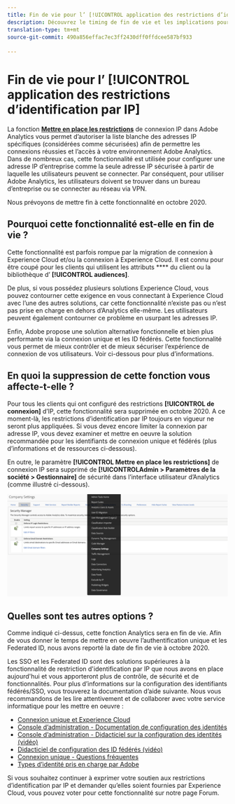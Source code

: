 ```yaml
---
title: Fin de vie pour l’ [!UICONTROL application des restrictions d’identification par IP]
description: Découvrez le timing de fin de vie et les implications pour l’ [!UICONTROL application des restrictions d’identification par IP]
translation-type: tm+mt
source-git-commit: 490a856effac7ec3ff2430dff0ffdcee587bf933

---
```



# Fin de vie pour l’ [!UICONTROL application des restrictions d’identification par IP]

La fonction **[Mettre en place les restrictions](/help/admin/company/security-manager.md)** de connexion IP dans Adobe Analytics vous permet d’autoriser la liste blanche des adresses IP spécifiques (considérées comme sécurisées) afin de permettre les connexions réussies et l’accès à votre environnement Adobe Analytics. Dans de nombreux cas, cette fonctionnalité est utilisée pour configurer une adresse IP d’entreprise comme la seule adresse IP sécurisée à partir de laquelle les utilisateurs peuvent se connecter. Par conséquent, pour utiliser Adobe Analytics, les utilisateurs doivent se trouver dans un bureau d’entreprise ou se connecter au réseau via VPN.

Nous prévoyons de mettre fin à cette fonctionnalité en octobre 2020.

## Pourquoi cette fonctionnalité est-elle en fin de vie ?

Cette fonctionnalité est parfois rompue par la migration de connexion à Experience Cloud et/ou la connexion à Experience Cloud. Il est connu pour être coupé pour les clients qui utilisent les attributs **** du client ou la bibliothèque d’ **[!UICONTROL audiences]**.

De plus, si vous possédez plusieurs solutions Experience Cloud, vous pouvez contourner cette exigence en vous connectant à Experience Cloud avec l’une des autres solutions, car cette fonctionnalité n’existe pas ou n’est pas prise en charge en dehors d’Analytics elle-même. Les utilisateurs peuvent également contourner ce problème en usurpant les adresses IP.

Enfin, Adobe propose une solution alternative fonctionnelle et bien plus performante via la connexion unique et les ID fédérés. Cette fonctionnalité vous permet de mieux contrôler et de mieux sécuriser l’expérience de connexion de vos utilisateurs. Voir ci-dessous pour plus d’informations.

## En quoi la suppression de cette fonction vous affecte-t-elle ?

Pour tous les clients qui ont configuré des restrictions **[!UICONTROL de connexion]** d’IP, cette fonctionnalité sera supprimée en octobre 2020. A ce moment-là, les restrictions d’identification par IP toujours en vigueur ne seront plus appliquées. Si vous devez encore limiter la connexion par adresse IP, vous devez examiner et mettre en oeuvre la solution recommandée pour les identifiants de connexion unique et fédérés (plus d’informations et de ressources ci-dessous).

En outre, le paramètre **[!UICONTROL Mettre en place les restrictions]** de connexion IP sera supprimé de **[!UICONTROLAdmin &gt; Paramètres de la société &gt; Gestionnaire]** de sécurité dans l’interface utilisateur d’Analytics (comme illustré ci-dessous).

![](assets/sec-manager2.png)

## Quelles sont tes autres options ?

Comme indiqué ci-dessus, cette fonction Analytics sera en fin de vie. Afin de vous donner le temps de mettre en oeuvre l’authentification unique et les Federated ID, nous avons reporté la date de fin de vie à octobre 2020.

Les SSO et les Federated ID sont des solutions supérieures à la fonctionnalité de restriction d'identification par IP que nous avons en place aujourd'hui et vous apporteront plus de contrôle, de sécurité et de fonctionnalités. Pour plus d’informations sur la configuration des identifiants fédérés/SSO, vous trouverez la documentation d’aide suivante. Nous vous recommandons de les lire attentivement et de collaborer avec votre service informatique pour les mettre en oeuvre :

* [Connexion unique et Experience Cloud](https://spark.adobe.com/page/JeSB8EPEQIvjD/)
* [Console d’administration - Documentation de configuration des identités](https://helpx.adobe.com/enterprise/using/set-up-identity.html)
* [Console d’administration - Didacticiel sur la configuration des identités (vidéo)](https://helpx.adobe.com/enterprise/how-to/identity-directories-domains.html?playlist=/ccx/v1/collection/product/enterprise/topics/enterprise-identity/collection.ccx.js&ref=helpx.adobe.com)
* [Didacticiel de configuration des ID fédérés (vidéo)](https://helpx.adobe.com/enterprise/how-to/identity-configure-ids.html?playlist=/ccx/v1/collection/product/enterprise/topics/enterprise-identity/collection.ccx.js&ref=helpx.adobe.com)
* [Connexion unique - Questions fréquentes](https://helpx.adobe.com/enterprise/using/sso-faq.html)
* [Types d’identité pris en charge par Adobe](https://helpx.adobe.com/enterprise/using/identity.html)

Si vous souhaitez continuer à exprimer votre soutien aux restrictions d’identification par IP et demander qu’elles soient fournies par Experience Cloud, vous pouvez voter pour cette fonctionnalité sur notre page [](https://forums.adobe.com/ideas/11648)Forum.